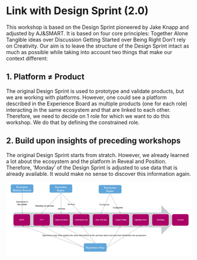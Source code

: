 # Link with Design Sprint \(2.0\)

This workshop is based on the Design Sprint pioneered by Jake Knapp and adjusted by AJ&SMART. It is based on four core principles: Together Alone Tangible ideas over Discussion Getting Started over Being Right Don’t rely on Creativity. Our aim is to leave the structure of the Design Sprint intact as much as possible while taking into account two things that make our context different:

## 1. Platform ≠ Product

The original Design Sprint is used to prototype and validate products, but we are working with platforms. However, one could see a platform described in the Experience Board as multiple products \(one for each role\) interacting in the same ecosystem and that are linked to each other. Therefore, we need to decide on 1 role for which we want to do this workshop. We do that by defining the constrained role.

## 2. Build upon insights of preceding workshops

The original Design Sprint starts from stratch. However, we already learned a lot about the ecosystem and the platform in Reveal and Position. Therefore, ‘Monday’ of the Design Sprint is adjusted to use data that is already available. It would make no sense to discover this information again.

![The inputs that are provided by Position canvases.](../.gitbook/assets/image%20%2815%29.png)



